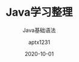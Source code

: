 ---
layout:     post
title:      "Java学习整理"
subtitle:   "Java基础语法"
date:       2020-10-01
author:     "aptx1231"
header-img: ""
tags:       [教程,Java,语法]
categories: [教程]
catalog:    []
---